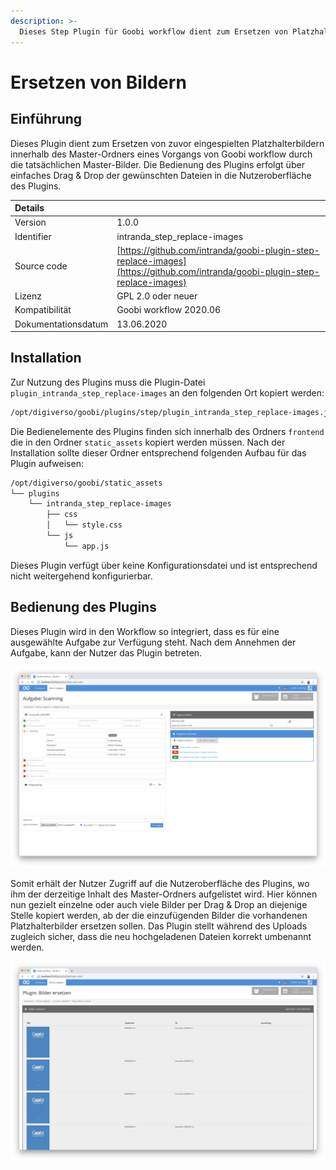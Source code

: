 ```yaml
---
description: >-
  Dieses Step Plugin für Goobi workflow dient zum Ersetzen von Platzhalterbildern innerhalb des Master-Ordners.
---
```


# Ersetzen von Bildern

## Einführung

Dieses Plugin dient zum Ersetzen von zuvor eingespielten Platzhalterbildern innerhalb des Master-Ordners eines Vorgangs von Goobi workflow durch die tatsächlichen Master-Bilder. Die Bedienung des Plugins erfolgt über einfaches Drag & Drop der gewünschten Dateien in die Nutzeroberfläche des Plugins.

| Details |  |
| :--- | :--- |
| Version | 1.0.0 |
| Identifier | intranda\_step\_replace-images |
| Source code | [https://github.com/intranda/goobi-plugin-step-replace-images](https://github.com/intranda/goobi-plugin-step-replace-images) |
| Lizenz | GPL 2.0 oder neuer |
| Kompatibilität | Goobi workflow 2020.06 |
| Dokumentationsdatum | 13.06.2020 |

## Installation

Zur Nutzung des Plugins muss die Plugin-Datei `plugin_intranda_step_replace-images` an den folgenden Ort kopiert werden:

```bash
/opt/digiverso/goobi/plugins/step/plugin_intranda_step_replace-images.jar
```

Die Bedienelemente des Plugins finden sich innerhalb des Ordners `frontend` die in den Ordner `static_assets` kopiert werden müssen. Nach der Installation sollte dieser Ordner entsprechend folgenden Aufbau für das Plugin aufweisen:

```bash
/opt/digiverso/goobi/static_assets
└── plugins
    └── intranda_step_replace-images
        ├── css
        │   └── style.css
        └── js
            └── app.js
```

Dieses Plugin verfügt über keine Konfigurationsdatei und ist entsprechend nicht weitergehend konfigurierbar.

## Bedienung des Plugins

Dieses Plugin wird in den Workflow so integriert, dass es für eine ausgewählte Aufgabe zur Verfügung steht. Nach dem Annehmen der Aufgabe, kann der Nutzer das Plugin betreten.

![Integration des Plugins in eine Aufgabe](../.gitbook/assets/intranda_step_replace-images-1_de.png)

Somit erhält der Nutzer Zugriff auf die Nutzeroberfläche des Plugins, wo ihm der derzeitige Inhalt des Master-Ordners aufgelistet wird. Hier können nun gezielt einzelne oder auch viele Bilder per Drag & Drop an diejenige Stelle kopiert werden, ab der die einzufügenden Bilder die vorhandenen Platzhalterbilder ersetzen sollen. Das Plugin stellt während des Uploads zugleich sicher, dass die neu hochgeladenen Dateien korrekt umbenannt werden.

![Nutzeroberfläche zum Ersetzen der vorhandenen Platzhalterbilder](../.gitbook/assets/intranda_step_replace-images-2_de.png)
